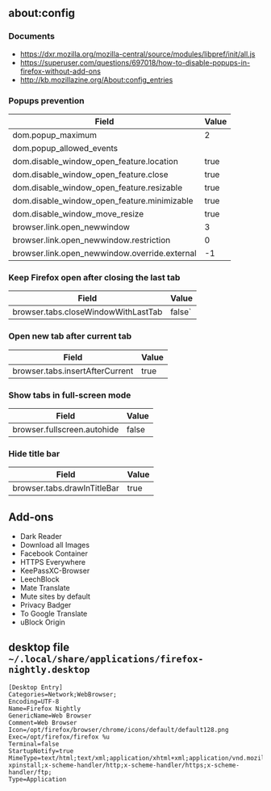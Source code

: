 ## about:config

### Documents

- https://dxr.mozilla.org/mozilla-central/source/modules/libpref/init/all.js
- https://superuser.com/questions/697018/how-to-disable-popups-in-firefox-without-add-ons
- http://kb.mozillazine.org/About:config_entries

### Popups prevention

| Field                                         | Value |
| --------------------------------------------- | ----- |
| dom.popup_maximum                             |     2 |
| dom.popup_allowed_events                      |       |
| dom.disable_window_open_feature.location      |  true |
| dom.disable_window_open_feature.close         |  true |
| dom.disable_window_open_feature.resizable     |  true |
| dom.disable_window_open_feature.minimizable   |  true |
| dom.disable_window_move_resize                |  true |
| browser.link.open_newwindow                   |     3 |
| browser.link.open_newwindow.restriction       |     0 |
| browser.link.open_newwindow.override.external |    -1 |

### Keep Firefox open after closing the last tab

| Field                                         | Value |
| --------------------------------------------- | ----- |
| browser.tabs.closeWindowWithLastTab           | false`|

### Open new tab after current tab

| Field                                         | Value |
| --------------------------------------------- | ----- |
| browser.tabs.insertAfterCurrent               |  true |

### Show tabs in full-screen mode

| Field                                         | Value |
| --------------------------------------------- | ----- |
| browser.fullscreen.autohide                   | false |

### Hide title bar

| Field                                         | Value |
| --------------------------------------------- | ----- |
| browser.tabs.drawInTitleBar                   |  true |

## Add-ons

- Dark Reader
- Download all Images
- Facebook Container
- HTTPS Everywhere
- KeePassXC-Browser
- LeechBlock
- Mate Translate
- Mute sites by default
- Privacy Badger
- To Google Translate
- uBlock Origin

## desktop file `~/.local/share/applications/firefox-nightly.desktop`

```
[Desktop Entry]
Categories=Network;WebBrowser;
Encoding=UTF-8
Name=Firefox Nightly
GenericName=Web Browser
Comment=Web Browser
Icon=/opt/firefox/browser/chrome/icons/default/default128.png
Exec=/opt/firefox/firefox %u
Terminal=false
StartupNotify=true
MimeType=text/html;text/xml;application/xhtml+xml;application/vnd.mozilla.xul+xml;text/mml;application/x-xpinstall;x-scheme-handler/http;x-scheme-handler/https;x-scheme-handler/ftp;
Type=Application
```
